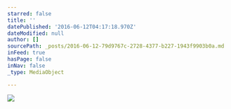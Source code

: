 ```yaml
---
starred: false
title: ''
datePublished: '2016-06-12T04:17:18.970Z'
dateModified: null
author: []
sourcePath: _posts/2016-06-12-79d9767c-2728-4377-b227-1943f9903b0a.md
inFeed: true
hasPage: false
inNav: false
_type: MediaObject

---
```

![](https://the-grid-user-content.s3-us-west-2.amazonaws.com/f6fbba59-c98f-46cf-a927-947c1462eacb.jpg)